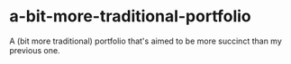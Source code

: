 # a-bit-more-traditional-portfolio
A (bit more traditional) portfolio that's aimed to be more succinct than my previous one.
